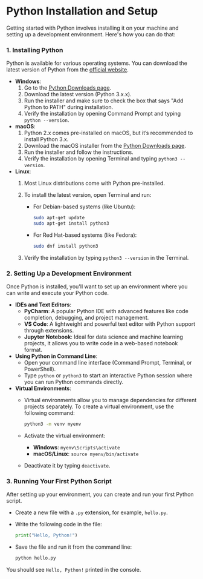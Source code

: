 # Python Installation and Setup

Getting started with Python involves installing it on your machine and setting up a development environment. Here's how you can do that:

### 1. **Installing Python**

Python is available for various operating systems. You can download the latest version of Python from the [official website](https://www.python.org/downloads/).

- **Windows**:
    1. Go to the [Python Downloads page](https://www.python.org/downloads/windows/).
    2. Download the latest version (Python 3.x.x).
    3. Run the installer and make sure to check the box that says "Add Python to PATH" during installation.
    4. Verify the installation by opening Command Prompt and typing `python --version`.
- **macOS**:
    1. Python 2.x comes pre-installed on macOS, but it’s recommended to install Python 3.x.
    2. Download the macOS installer from the [Python Downloads page](https://www.python.org/downloads/mac-osx/).
    3. Run the installer and follow the instructions.
    4. Verify the installation by opening Terminal and typing `python3 --version`.
- **Linux**:
    1. Most Linux distributions come with Python pre-installed.
    2. To install the latest version, open Terminal and run:
        - For Debian-based systems (like Ubuntu):
            
            ```bash
            sudo apt-get update
            sudo apt-get install python3
            ```
            
        - For Red Hat-based systems (like Fedora):
            
            ```bash
            sudo dnf install python3
            ```
            
    3. Verify the installation by typing `python3 --version` in the Terminal.

### 2. **Setting Up a Development Environment**

Once Python is installed, you'll want to set up an environment where you can write and execute your Python code.

- **IDEs and Text Editors**:
    - **PyCharm**: A popular Python IDE with advanced features like code completion, debugging, and project management.
    - **VS Code**: A lightweight and powerful text editor with Python support through extensions.
    - **Jupyter Notebook**: Ideal for data science and machine learning projects, it allows you to write code in a web-based notebook format.
- **Using Python in Command Line**:
    - Open your command line interface (Command Prompt, Terminal, or PowerShell).
    - Type `python` or `python3` to start an interactive Python session where you can run Python commands directly.
- **Virtual Environments**:
    - Virtual environments allow you to manage dependencies for different projects separately. To create a virtual environment, use the following command:
        
        ```bash
        python3 -m venv myenv
        ```
        
    - Activate the virtual environment:
        - **Windows**: `myenv\Scripts\activate`
        - **macOS/Linux**: `source myenv/bin/activate`
    - Deactivate it by typing `deactivate`.

### 3. **Running Your First Python Script**

After setting up your environment, you can create and run your first Python script.

- Create a new file with a `.py` extension, for example, `hello.py`.
- Write the following code in the file:
    
    ```python
    print("Hello, Python!")
    ```
    
- Save the file and run it from the command line:
    
    ```bash
    python hello.py
    ```
    

You should see `Hello, Python!` printed in the console.